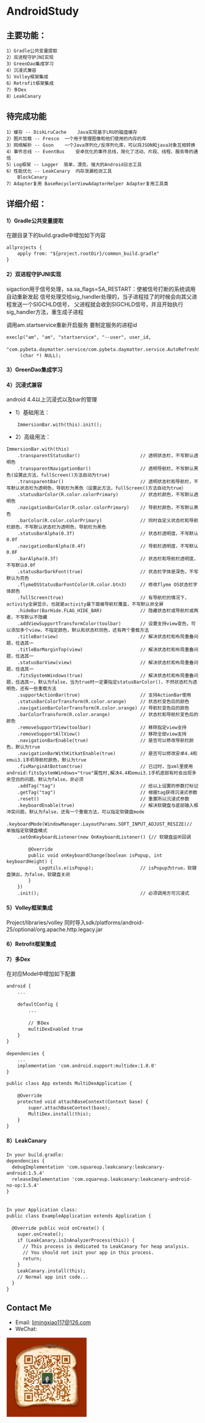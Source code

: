 # AndroidStudy

## 主要功能：

    1）Gradle公共变量提取
    2）双进程守护JNI实现
    3）GreenDao集成学习
    4）沉浸式兼容
    5）Volley框架集成
    6）Retrofit框架集成
    7）多Dex
    8）LeakCanary

## 待完成功能

    1）缓存 -- DiskLruCache    Java实现基于LRU的磁盘缓存
    2）图片加载 -- Fresco  一个用于管理图像和他们使用的内存的库
    3）网络解析 -- Gson    一个Java序列化/反序列化库，可以将JSON和java对象互相转换
    4）事件总线 -- EventBus    安卓优化的事件总线，简化了活动、片段、线程、服务等的通信
    5）Log框架 -- Logger  简单，漂亮，强大的Android日志工具
    6）性能优化 -- LeakCanary  内存泄漏检测工具
        BlockCanary
    7）Adapter复用 BaseRecyclerViewAdapterHelper Adapter复用工具类

## 详细介绍：
#### 1）Gradle公共变量提取

在跟目录下的build.gradle中增加如下内容
```
allprojects {
    apply from: "${project.rootDir}/common_build.gradle"
}
```

#### 2）双进程守护JNI实现
sigaction用于信号处理，sa.sa_flags=SA_RESTART：使被信号打断的系统调用自动重新发起
信号处理交给sig_handler处理的，当子进程挂了的时候会向其父进程发送一个SIGCHLD信号，
父进程就会收到SIGCHLD信号，并且开始执行sig_handler方法，重生成子进程

 调用am.startservice重新开启服务 要制定服务的进程id
 ```
 execlp("am", "am", "startservice", "--user", user_id,
      "com.pybeta.daymatter.service/com.pybeta.daymatter.service.AutoRefreshService",
      (char *) NULL);
 ```

#### 3）GreenDao集成学习


#### 4）沉浸式兼容

android 4.4以上沉浸式以及bar的管理

* 1）基础用法：
```
    ImmersionBar.with(this).init();
```

* 2）高级用法：
```
ImmersionBar.with(this)
    .transparentStatusBar()                      // 透明状态栏，不写默认透明色
    .transparentNavigationBar()                  // 透明导航栏，不写默认黑色(设置此方法，fullScreen()方法自动为true)
    .transparentBar()                            // 透明状态栏和导航栏，不写默认状态栏为透明色，导航栏为黑色（设置此方法，fullScreen()方法自动为true）
    .statusBarColor(R.color.colorPrimary)        // 状态栏颜色，不写默认透明色
    .navigationBarColor(R.color.colorPrimary)    // 导航栏颜色，不写默认黑色
    .barColor(R.color.colorPrimary)              // 同时自定义状态栏和导航栏颜色，不写默认状态栏为透明色，导航栏为黑色
    .statusBarAlpha(0.3f)                        // 状态栏透明度，不写默认0.0f
    .navigationBarAlpha(0.4f)                    // 导航栏透明度，不写默认0.0F
    .barAlpha(0.3f)                              // 状态栏和导航栏透明度，不写默认0.0f
    .statusBarDarkFont(true)                     // 状态栏字体是深色，不写默认为亮色
    .flymeOSStatusBarFontColor(R.color.btn3)     // 修改flyme OS状态栏字体颜色
    .fullScreen(true)                            // 有导航栏的情况下，activity全屏显示，也就是activity最下面被导航栏覆盖，不写默认非全屏
    .hideBar(BarHide.FLAG_HIDE_BAR)              // 隐藏状态栏或导航栏或两者，不写默认不隐藏
    .addViewSupportTransformColor(toolbar)       // 设置支持view变色，可以添加多个view，不指定颜色，默认和状态栏同色，还有两个重载方法
    .titleBar(view)                              // 解决状态栏和布局重叠问题，任选其一
    .titleBarMarginTop(view)                     // 解决状态栏和布局重叠问题，任选其一
    .statusBarView(view)                         // 解决状态栏和布局重叠问题，任选其一
    .fitsSystemWindows(true)                     // 解决状态栏和布局重叠问题，任选其一，默认为false，当为true时一定要指定statusBarColor()，不然状态栏为透明色，还有一些重载方法
    .supportActionBar(true)                      // 支持ActionBar使用
    .statusBarColorTransform(R.color.orange)     // 状态栏变色后的颜色
    .navigationBarColorTransform(R.color.orange) // 导航栏变色后的颜色
    .barColorTransform(R.color.orange)           // 状态栏和导航栏变色后的颜色
    .removeSupportView(toolbar)                  // 移除指定view支持
    .removeSupportAllView()                      // 移除全部view支持
    .navigationBarEnable(true)                   // 是否可以修改导航栏颜色，默认为true
    .navigationBarWithKitkatEnable(true)         // 是否可以修改安卓4.4和emui3.1手机导航栏颜色，默认为true
    .fixMarginAtBottom(true)                     // 已过时，当xml里使用android:fitsSystemWindows="true"属性时,解决4.4和emui3.1手机底部有时会出现多余空白的问题，默认为false，非必须
    .addTag("tag")                               // 给以上设置的参数打标记
    .getTag("tag")                               // 根据tag获得沉浸式参数
    .reset()                                     // 重置所以沉浸式参数
    .keyboardEnable(true)                        // 解决软键盘与底部输入框冲突问题，默认为false，还有一个重载方法，可以指定软键盘mode
    .keyboardMode(WindowManager.LayoutParams.SOFT_INPUT_ADJUST_RESIZE)// 单独指定软键盘模式
    .setOnKeyboardListener(new OnKeyboardListener() {// 软键盘监听回调

        @Override
        public void onKeyboardChange(boolean isPopup, int keyboardHeight) {
            LogUtils.e(isPopup);                 // isPopup为true，软键盘弹出，为false，软键盘关闭
        }
    })
    .init();                                     // 必须调用方可沉浸式
```
#### 5）Volley框架集成
Project/libraries/volley
同时导入sdk/platforms/android-25/optional/org.apache.http.legacy.jar

#### 6）Retrofit框架集成



#### 7）多Dex
在对应Model中增加如下配置
```
android {
    ...

    defaultConfig {
        ...

        // 多Dex
        multiDexEnabled true
    }
}

dependencies {
    ...
    implementation 'com.android.support:multidex:1.0.0'
}
```
```
public class App extends MultiDexApplication {

    @Override
    protected void attachBaseContext(Context base) {
        super.attachBaseContext(base);
        MultiDex.install(this);
    }
}
```

#### 8）LeakCanary
```
In your build.gradle:
dependencies {
  debugImplementation 'com.squareup.leakcanary:leakcanary-android:1.5.4'
  releaseImplementation 'com.squareup.leakcanary:leakcanary-android-no-op:1.5.4'
}


In your Application class:
public class ExampleApplication extends Application {

  @Override public void onCreate() {
    super.onCreate();
    if (LeakCanary.isInAnalyzerProcess(this)) {
      // This process is dedicated to LeakCanary for heap analysis.
      // You should not init your app in this process.
      return;
    }
    LeakCanary.install(this);
    // Normal app init code...
  }
}
```

## Contact Me

* Email: limingxiao117@126.com
* WeChat:

![image](https://github.com/limingxiao117/AndroidStudy/blob/master/docs/my_mmqrcode.png)
